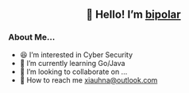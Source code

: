 <h2 align="center">👋 Hello! I’m <a href="https://github.com/bipol4r">bipolar</a></h2>

### About Me...
- :laughing: I’m interested in Cyber Security
- :hocho: I’m currently learning Go/Java
- 💞️ I’m looking to collaborate on ...
- :email: How to reach me xiauhna@outlook.com

<!---
bipol4r/bipol4r is a ✨ special ✨ repository because its `README.md` (this file) appears on your GitHub profile.
You can click the Preview link to take a look at your changes.
--->
